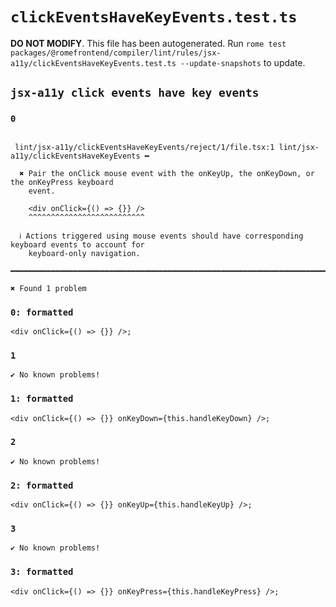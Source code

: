 # `clickEventsHaveKeyEvents.test.ts`

**DO NOT MODIFY**. This file has been autogenerated. Run `rome test packages/@romefrontend/compiler/lint/rules/jsx-a11y/clickEventsHaveKeyEvents.test.ts --update-snapshots` to update.

## `jsx-a11y click events have key events`

### `0`

```

 lint/jsx-a11y/clickEventsHaveKeyEvents/reject/1/file.tsx:1 lint/jsx-a11y/clickEventsHaveKeyEvents ━

  ✖ Pair the onClick mouse event with the onKeyUp, the onKeyDown, or the onKeyPress keyboard
    event.

    <div onClick={() => {}} />
    ^^^^^^^^^^^^^^^^^^^^^^^^^^

  ℹ Actions triggered using mouse events should have corresponding keyboard events to account for
    keyboard-only navigation.

━━━━━━━━━━━━━━━━━━━━━━━━━━━━━━━━━━━━━━━━━━━━━━━━━━━━━━━━━━━━━━━━━━━━━━━━━━━━━━━━━━━━━━━━━━━━━━━━━━━━

✖ Found 1 problem

```

### `0: formatted`

```
<div onClick={() => {}} />;

```

### `1`

```
✔ No known problems!

```

### `1: formatted`

```
<div onClick={() => {}} onKeyDown={this.handleKeyDown} />;

```

### `2`

```
✔ No known problems!

```

### `2: formatted`

```
<div onClick={() => {}} onKeyUp={this.handleKeyUp} />;

```

### `3`

```
✔ No known problems!

```

### `3: formatted`

```
<div onClick={() => {}} onKeyPress={this.handleKeyPress} />;

```
